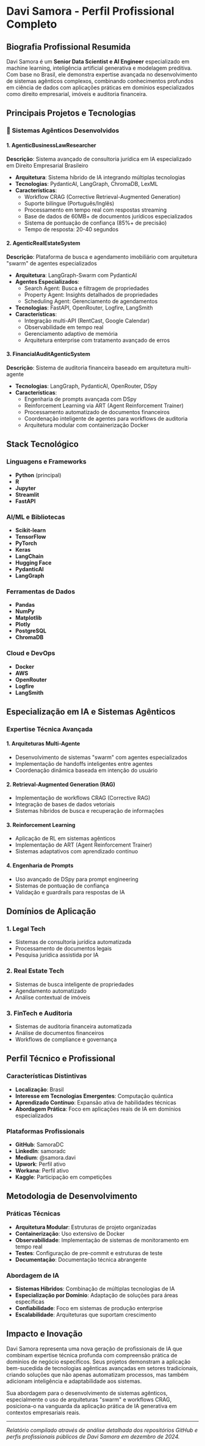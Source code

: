 # Davi Samora - Perfil Profissional Completo

## Biografia Profissional Resumida

Davi Samora é um **Senior Data Scientist e AI Engineer** especializado em machine learning, inteligência artificial generativa e modelagem preditiva. Com base no Brasil, ele demonstra expertise avançada no desenvolvimento de sistemas agênticos complexos, combinando conhecimentos profundos em ciência de dados com aplicações práticas em domínios especializados como direito empresarial, imóveis e auditoria financeira.

## Principais Projetos e Tecnologias

### 🤖 Sistemas Agênticos Desenvolvidos

#### 1. AgenticBusinessLawResearcher
**Descrição**: Sistema avançado de consultoria jurídica em IA especializado em Direito Empresarial Brasileiro
- **Arquitetura**: Sistema híbrido de IA integrando múltiplas tecnologias
- **Tecnologias**: PydanticAI, LangGraph, ChromaDB, LexML
- **Características**:
  - Workflow CRAG (Corrective Retrieval-Augmented Generation)
  - Suporte bilíngue (Português/Inglês)
  - Processamento em tempo real com respostas streaming
  - Base de dados de 60MB+ de documentos jurídicos especializados
  - Sistema de pontuação de confiança (85%+ de precisão)
  - Tempo de resposta: 20-40 segundos

#### 2. AgenticRealEstateSystem
**Descrição**: Plataforma de busca e agendamento imobiliário com arquitetura "swarm" de agentes especializados
- **Arquitetura**: LangGraph-Swarm com PydanticAI
- **Agentes Especializados**:
  - Search Agent: Busca e filtragem de propriedades
  - Property Agent: Insights detalhados de propriedades
  - Scheduling Agent: Gerenciamento de agendamentos
- **Tecnologias**: FastAPI, OpenRouter, Logfire, LangSmith
- **Características**:
  - Integração multi-API (RentCast, Google Calendar)
  - Observabilidade em tempo real
  - Gerenciamento adaptivo de memória
  - Arquitetura enterprise com tratamento avançado de erros

#### 3. FinancialAuditAgenticSystem
**Descrição**: Sistema de auditoria financeira baseado em arquitetura multi-agente
- **Tecnologias**: LangGraph, PydanticAI, OpenRouter, DSpy
- **Características**:
  - Engenharia de prompts avançada com DSpy
  - Reinforcement Learning via ART (Agent Reinforcement Trainer)
  - Processamento automatizado de documentos financeiros
  - Coordenação inteligente de agentes para workflows de auditoria
  - Arquitetura modular com containerização Docker

## Stack Tecnológico

### Linguagens e Frameworks
- **Python** (principal)
- **R**
- **Jupyter**
- **Streamlit**
- **FastAPI**

### AI/ML e Bibliotecas
- **Scikit-learn**
- **TensorFlow**
- **PyTorch**
- **Keras**
- **LangChain**
- **Hugging Face**
- **PydanticAI**
- **LangGraph**

### Ferramentas de Dados
- **Pandas**
- **NumPy**
- **Matplotlib**
- **Plotly**
- **PostgreSQL**
- **ChromaDB**

### Cloud e DevOps
- **Docker**
- **AWS**
- **OpenRouter**
- **Logfire**
- **LangSmith**

## Especialização em IA e Sistemas Agênticos

### Expertise Técnica Avançada

#### 1. Arquiteturas Multi-Agente
- Desenvolvimento de sistemas "swarm" com agentes especializados
- Implementação de handoffs inteligentes entre agentes
- Coordenação dinâmica baseada em intenção do usuário

#### 2. Retrieval-Augmented Generation (RAG)
- Implementação de workflows CRAG (Corrective RAG)
- Integração de bases de dados vetoriais
- Sistemas híbridos de busca e recuperação de informações

#### 3. Reinforcement Learning
- Aplicação de RL em sistemas agênticos
- Implementação de ART (Agent Reinforcement Trainer)
- Sistemas adaptativos com aprendizado contínuo

#### 4. Engenharia de Prompts
- Uso avançado de DSpy para prompt engineering
- Sistemas de pontuação de confiança
- Validação e guardrails para respostas de IA

## Domínios de Aplicação

### 1. Legal Tech
- Sistemas de consultoria jurídica automatizada
- Processamento de documentos legais
- Pesquisa jurídica assistida por IA

### 2. Real Estate Tech
- Sistemas de busca inteligente de propriedades
- Agendamento automatizado
- Análise contextual de imóveis

### 3. FinTech e Auditoria
- Sistemas de auditoria financeira automatizada
- Análise de documentos financeiros
- Workflows de compliance e governança

## Perfil Técnico e Profissional

### Características Distintivas
- **Localização**: Brasil
- **Interesse em Tecnologias Emergentes**: Computação quântica
- **Aprendizado Contínuo**: Expansão ativa de habilidades técnicas
- **Abordagem Prática**: Foco em aplicações reais de IA em domínios especializados

### Plataformas Profissionais
- **GitHub**: SamoraDC
- **LinkedIn**: samoradc
- **Medium**: @samora.davi
- **Upwork**: Perfil ativo
- **Workana**: Perfil ativo
- **Kaggle**: Participação em competições

## Metodologia de Desenvolvimento

### Práticas Técnicas
- **Arquitetura Modular**: Estruturas de projeto organizadas
- **Containerização**: Uso extensivo de Docker
- **Observabilidade**: Implementação de sistemas de monitoramento em tempo real
- **Testes**: Configuração de pre-commit e estruturas de teste
- **Documentação**: Documentação técnica abrangente

### Abordagem de IA
- **Sistemas Híbridos**: Combinação de múltiplas tecnologias de IA
- **Especialização por Domínio**: Adaptação de soluções para áreas específicas
- **Confiabilidade**: Foco em sistemas de produção enterprise
- **Escalabilidade**: Arquiteturas que suportam crescimento

## Impacto e Inovação

Davi Samora representa uma nova geração de profissionais de IA que combinam expertise técnica profunda com compreensão prática de domínios de negócio específicos. Seus projetos demonstram a aplicação bem-sucedida de tecnologias agênticas avançadas em setores tradicionais, criando soluções que não apenas automatizam processos, mas também adicionam inteligência e adaptabilidade aos sistemas.

Sua abordagem para o desenvolvimento de sistemas agênticos, especialmente o uso de arquiteturas "swarm" e workflows CRAG, posiciona-o na vanguarda da aplicação prática de IA generativa em contextos empresariais reais.

---

*Relatório compilado através de análise detalhada dos repositórios GitHub e perfis profissionais públicos de Davi Samora em dezembro de 2024.*